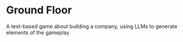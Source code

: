 # Ground Floor

A text-based game about building a company, using LLMs to generate elements of the gameplay
